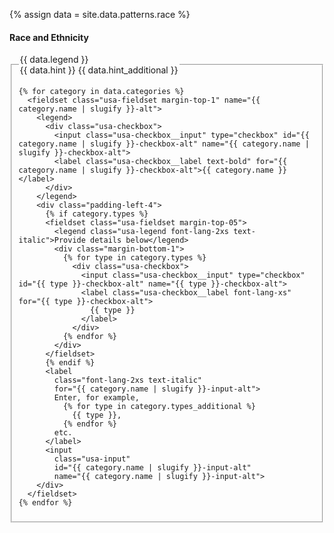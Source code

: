 {% assign data = site.data.patterns.race %}

<h4 class="site-preview-heading">Race and Ethnicity</h4>
<form class="usa-form usa-form--large">
  <fieldset name="race-and-ethnicity" class="usa-fieldset" aria-multiselectable="true">
    <legend class="usa-legend">
      <label>
        <span class="text-bold">{{ data.legend }} </span><br/>
        <span class="text-italic">{{ data.hint }} {{ data.hint_additional }}</span>
      </label>
    </legend>

    {% for category in data.categories %}
      <fieldset class="usa-fieldset margin-top-1" name="{{ category.name | slugify }}-alt">
        <legend>
          <div class="usa-checkbox">
            <input class="usa-checkbox__input" type="checkbox" id="{{ category.name | slugify }}-checkbox-alt" name="{{ category.name | slugify }}-checkbox-alt">
            <label class="usa-checkbox__label text-bold" for="{{ category.name | slugify }}-checkbox-alt">{{ category.name }}</label>
          </div>
        </legend>
        <div class="padding-left-4">
          {% if category.types %}
          <fieldset class="usa-fieldset margin-top-05">
            <legend class="usa-legend font-lang-2xs text-italic">Provide details below</legend>
            <div class="margin-bottom-1">
              {% for type in category.types %}
                <div class="usa-checkbox">
                  <input class="usa-checkbox__input" type="checkbox" id="{{ type }}-checkbox-alt" name="{{ type }}-checkbox-alt">
                  <label class="usa-checkbox__label font-lang-xs" for="{{ type }}-checkbox-alt">
                    {{ type }}
                  </label>
                </div>
              {% endfor %}
            </div>
          </fieldset>
          {% endif %}
          <label
            class="font-lang-2xs text-italic"
            for="{{ category.name | slugify }}-input-alt">
            Enter, for example,
              {% for type in category.types_additional %}
                {{ type }},
              {% endfor %}
            etc.
          </label>
          <input
            class="usa-input"
            id="{{ category.name | slugify }}-input-alt"
            name="{{ category.name | slugify }}-input-alt">
        </div>
      </fieldset>
    {% endfor %}
  </fieldset>
</form>